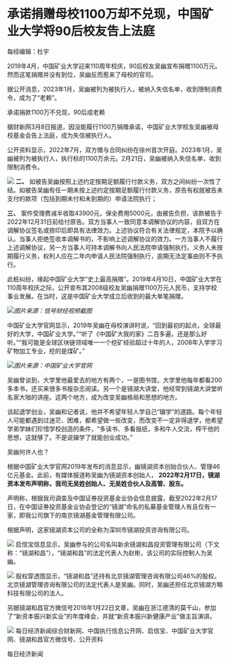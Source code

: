 # 承诺捐赠母校1100万却不兑现，中国矿业大学将90后校友告上法庭

每经编辑：杜宇

2019年4月，中国矿业大学迎来110周年校庆，90后校友吴幽宣布捐赠1100万元。然而这笔捐赠并没有到位，吴幽反而惹来了母校的官司。

据公开消息，2023年1月，吴幽被列为被执行人，被纳入失信名单，收到限制消费令，成为了“老赖”。

承诺捐款1100万不兑现，90后成老赖

据财新网3月8日报道，因没能履行1100万捐赠承诺，中国矿业大学校友吴幽被母校基金会告上法庭，成为失信被执行人。

公开资料显示，2022年7月，双方赠与合同纠纷在徐州首次开庭。2023年1月，吴幽被列为被执行人，执行标的1100万余元。2月21日，吴幽被纳入失信名单，收到限制消费令。

![](https://inews.gtimg.com/om_bt/OKg1LJ6zQpYRwURRv2t7IyNm93KHXr7a-9Mxow3azpC58AA/1000)
**二、**
如被告吴幽按照上述约定按期足额履行付款义务，双方之间纠纷一次性了结。如被告吴幽有任一期未按上述约定按期足额履行付款义务，原告有权就被告未支付的款项（包括到期未付和未到期的）申请法院执行；

**三、**
案件受理费减半收取43900元，保全费用5000元，由被告负担，该款被告于2022年12月31日前给付原告。双方当事人一致同意本调解协议的内容，自双方在调解协议签名或捺印后即具有法律效力。上述协议符合有关法律规定，本院予以确认。当事人拒绝签收本调解书的，不影响上述调解协议的效力。一方当事人不履行上述调解协议，另一方当事人可持本调解书向人民法院申请强制执行。义务人未按期履行义务，权利人应在二年内申请人民法院强制执行，逾期无法定事由则不予执行。

此桩纠纷，缘起中国矿业大学“史上最高捐赠”。2019年4月10日，中国矿业大学在110周年校庆之际，公开宣布其2008级校友吴幽捐赠1100万元人民币，支持学校事业发展。在当时，这是中国矿业大学成立后收到的最大单笔捐赠。

![](https://inews.gtimg.com/om_bt/OdOeAikJuoPtoZo3GmGRkC0UBj-zYdOy1aTba4hwegerUAA/1000)_图片来源：信号财经视频截图_

中国矿业大学官网显示，2019年吴幽在母校演讲时说，“回到最初的起点，全球最好的大学，中国矿业大学。”“听了《中国矿大我的家》二百多遍，还是那么好听。”“我可能是全球区块链领域唯一一个挖矿经验超过十年的人，2008年入学学习矿物加工专业，挖的是煤矿。”

![](https://inews.gtimg.com/om_bt/O67yJrqufP8-Qsntmfq5Mi9YItTaNk_bh1dmKjDVPOyhIAA/1000)_图片来源：中国矿业大学官网_

吴幽曾谈到，大学里他最爱去的地方有两个，一是图书馆，大学里他每年都看200多本书，还买来很多书报杂志阅读。另一个是镜湖大讲堂，他经常到镜湖大讲堂听名家大咖的讲座。这两个地方，成为改变吴幽格局和思想的地方。

谈起退学创业，吴幽和记者说，他并不希望年轻人学自己“辍学”的道路。每个年轻人可能都遇到过迷茫、困难，都希望做一些改变，而改变不一定非得退学，他希望学弟学妹们珍惜学校创造的条件，“多读书、多看报纸，多和牛人交流，榨干他的思想，这就够了。不是说辍学了就能创业成功。”

吴幽何许人也？

根据中国矿业大学官网2019年发布的消息显示，幽镜湖资本创始合伙人、管理46亿元基金。此前，有媒体报道称吴幽为镜湖资本创始人，
**2022年2月17日，镜湖资本发布声明称，我司无吴姓创始人、无吴姓合伙人及高管、股东。**

声明称，根据我司调查及中国证券投资基金业协会信息披露，截至2022年2月17日，在中国证券投资基金业协会登记的“镜湖”命名的私募基金管理人有且仅有一家，即我公司旗下的南京镜湖基金管理有限公司。

根据声明，这家镜湖资本公司的全称为深圳市镜湖投资咨询有限公司。

![](https://inews.gtimg.com/om_bt/OBIGOk3hsJXYNMDO-CZShq_X8iV2SXVvLwxjUpR2bRvbUAA/1000)
启信宝信息显示，吴幽参与的公司名叫新余镜湖和昌投资管理有限公司（下文称：“镜湖和昌”），“镜湖和昌”的法定代表人为赵彬，该公司的实际控制人为吴幽。

![](https://inews.gtimg.com/om_bt/OVCEJAOog1y3dWj9Rbb_cNVc1EMuqv1Lgi7FKYxQ9ThZcAA/1000)
股权穿透图显示，“镜湖和昌”还持有北京镜湖管理咨询有限公司46%的股权。北京镜湖管理咨询有限公司的法定代表人是吴幽。同时，吴幽还担任北京镜湖方略科技有限公司的法人。

另据镜湖和昌官方微信号2018年1月22日文章，吴幽在浙江德清的莫干山，参加了“新资本振兴新实业”的年度峰会，并就“新资本振兴新健康产业”做主旨演讲。

![](https://inews.gtimg.com/om_bt/OM_qjLNpROr47WeMKq80MsTuoSq3Bnb5_XpYEDSsZ__74AA/1000)
每日经济新闻综合财新网、中国执行信息公开网、启信宝、中国矿业大学官网、镜湖和昌官方微信号、公开资料

每日经济新闻

